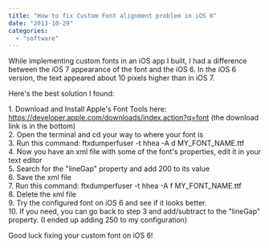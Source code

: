 ```yaml
---
title: "How to fix Custom Font alignment problem in iOS 6"
date: "2013-10-29"
categories: 
  - "software"
---
```


While implementing custom fonts in an iOS app I built, I had a difference between the iOS 7 appearance of the font and the iOS 6. In the iOS 6 version, the text appeared about 10 pixels higher than in iOS 7. 
  
Here's the best solution I found:  
  
1\. Download and Install Apple's Font Tools here: https://developer.apple.com/downloads/index.action?q=font (the download link is in the bottom)  
2\. Open the terminal and cd your way to where your font is  
3\. Run this command: ftxdumperfuser -t hhea -A d MY\_FONT\_NAME.ttf  
4\. Now you have an xml file with some of the font's properties, edit it in your text editor  
5\. Search for the "lineGap" property and add 200 to its value  
6\. Save the xml file  
7\. Run this command: ftxdumperfuser -t hhea -A f MY\_FONT\_NAME.ttf  
8\. Delete the xml file  
9\. Try the configured font on iOS 6 and see if it looks better.  
10\. If you need, you can go back to step 3 and add/subtract to the "lineGap" property. (I ended up adding 250 to my configuration)  
  
Good luck fixing your custom font on iOS 6!

